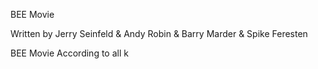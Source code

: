 BEE Movie

Written by Jerry Seinfeld & Andy Robin & Barry Marder & Spike Feresten


BEE Movie
According to all k